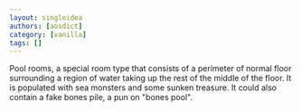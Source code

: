 ```yaml
---
layout: singleidea
authors: [aosdict]
category: [vanilla]
tags: []
---
```

Pool rooms, a special room type that consists of a perimeter of normal floor surrounding a region of water taking up the rest of the middle of the floor. It is populated with sea monsters and some sunken treasure. It could also contain a fake bones pile, a pun on "bones pool".
